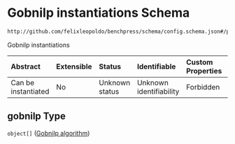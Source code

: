 # Gobnilp instantiations Schema

```txt
http://github.com/felixleopoldo/benchpress/schema/config.schema.json#/properties/resources/properties/structure_learning_algorithms/properties/gobnilp
```

Gobnilp instantiations

| Abstract            | Extensible | Status         | Identifiable            | Custom Properties | Additional Properties | Access Restrictions | Defined In                                                                    |
| :------------------ | :--------- | :------------- | :---------------------- | :---------------- | :-------------------- | :------------------ | :---------------------------------------------------------------------------- |
| Can be instantiated | No         | Unknown status | Unknown identifiability | Forbidden         | Allowed               | none                | [config.schema.json*](../../../out/config.schema.json "open original schema") |

## gobnilp Type

`object[]` ([Gobnilp algorithm](config-definitions-gobnilp-algorithm.md))
